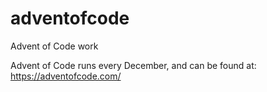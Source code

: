 # adventofcode
Advent of Code work

Advent of Code runs every December, and can be found at:
https://adventofcode.com/
